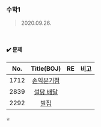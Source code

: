 ### 수학1

>2020.09.26.

<br>

#### :heavy_check_mark: 문제

| No.  |                     Title(BOJ)                     |  RE  | 비고 |
| :--: | :------------------------------------------------: | :--: | :--: |
| 1712 | [손익분기점](https://www.acmicpc.net/problem/1712) |      |      |
| 2839 | [설탕 배달](https://www.acmicpc.net/problem/2839)  |      |      |
| 2292 |    [벌집](https://www.acmicpc.net/problem/2292)    |      |      |

:star: